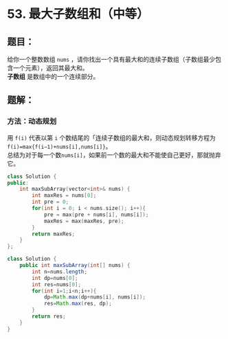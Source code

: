 # 53. 最大子数组和（中等）
## 题目：
给你一个整数数组 `nums` ，请你找出一个具有最大和的连续子数组（子数组最少包含一个元素），返回其最大和。\
**子数组** 是数组中的一个连续部分。
## 题解：
### 方法：动态规划
用 `f(i)` 代表以第 `i` 个数结尾的「连续子数组的最大和，则动态规划转移方程为`f(i)=max{f(i−1)+nums[i],nums[i]}`。\
总结为对于每一个数`nums[i]`，如果前一个数的最大和不能使自己更好，那就抛弃它。
```c++
class Solution {
public:
    int maxSubArray(vector<int>& nums) {
        int maxRes = nums[0];
        int pre = 0;
        for(int i = 0; i < nums.size(); i++){
            pre = max(pre + nums[i], nums[i]);
            maxRes = max(maxRes, pre);
        }
        return maxRes;
    }
};
```
```java
class Solution {
    public int maxSubArray(int[] nums) {
        int n=nums.length;
        int dp=nums[0];
        int res=nums[0];
        for(int i=1;i<n;i++){
            dp=Math.max(dp+nums[i], nums[i]);
            res=Math.max(res, dp);
        }
        return res;
    }
}
```